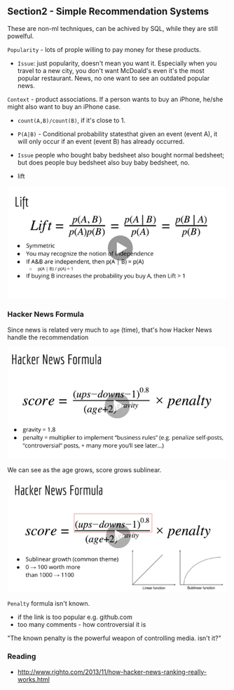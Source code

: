 
## Section2 - Simple Recommendation Systems

These are non-ml techniques, can be achived by SQL, while they are still powelful.

`Popularity` - lots of prople willing to pay money for these products.

- `Issue`: just popularity, doesn't mean you want it. Especially when you travel to a new city, you don't want McDoald's even it's the most popular restaurant. News, no one want to see an outdated popular news.

`Context` - product associations. If a person wants to buy an iPhone, he/she might also want to buy an iPhone case. 

- `count(A,B)/count(B)`, if it's close to 1.

- `P(A|B)` - Conditional probability statesthat given an event (event A), it will only occur if an event (event B) has already occurred. 

- `Issue` people who bought baby bedsheet also bought normal bedsheet; but does people buy bedsheet also buy baby bedsheet, no.

- lift

![lift](arts/2-lift.png)

### Hacker News Formula

Since news is related very much to `age` (time), that's how Hacker News handle the recommendation

![Hacknews](arts/2-popularity-age.png)

We can see as the age grows, score grows sublinear.

![sublieaner growth](arts/2-p-a-diagram.png)

`Penalty` formula isn't known.
- if the link is too popular e.g. github.com
- too many comments - how controversial it is


"The known penalty is the powerful weapon of controlling media. isn't it?"


### Reading
- http://www.righto.com/2013/11/how-hacker-news-ranking-really-works.html

